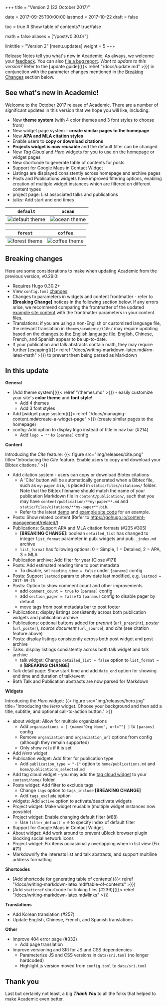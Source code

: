 +++
title = "Version 2 (22 October 2017)"

date = 2017-09-25T00:00:00
lastmod = 2017-10-22
draft = false

toc = true  # Show table of contents? true/false

math = false
aliases = ["/post/v0.30.0/"]

linktitle = "Version 2"
[menu.updates]
  weight = 5
+++

Release Notes tell you what's new in Academic. As always, we welcome your [feedback](https://github.com/gcushen/hugo-academic/issues). You can also [file a bug report](https://github.com/gcushen/hugo-academic/issues). *Want to update to this version?* Refer to the [update guide]({{< relref "/docs/update.md" >}}) in conjunction with the parameter changes mentioned in the [Breaking Changes](#breaking-changes) section below.

## See what's new in Academic!

Welcome to the October 2017 release of Academic. There are a number of significant updates in this version that we hope you will like, including:

- New **theme system** (with 4 color themes and 3 font styles to choose from)
- New widget page system - **create similar pages to the homepage**
- New **APA and MLA citation styles**
- Enable users to **copy or download citations**
- **Projects widget is now reusable** and the default filter can be changed
- New *Tag Cloud* and *Hero* widgets for you to use on the homepage or widget pages
- New shortcode to generate table of contents for posts
- Support for Google Maps in Contact Widget
- Listings are displayed consistently across homepage and archive pages
- Posts and Publications widgets have improved filtering options, enabling creation of multiple widget instances which are filtered on different content types
- project page: List associated talks and publications
- talks: Add start and end times

| `default` | `ocean` |
| --- | --- |
| ![default theme](https://raw.githubusercontent.com/gcushen/hugo-academic/master/images/theme-default.png)| ![ocean theme](https://raw.githubusercontent.com/gcushen/hugo-academic/master/images/theme-ocean.png) |

| `forest` | `coffee` |
| --- | --- |
| ![forest theme](https://raw.githubusercontent.com/gcushen/hugo-academic/master/images/theme-forest.png) | ![coffee theme](https://raw.githubusercontent.com/gcushen/hugo-academic/master/images/theme-coffee-playfair.png) |


## Breaking changes

Here are some considerations to make when updating Academic from the previous version, v0.29.0:

- Requires Hugo 0.30.2+
-  View `config.toml` [changes](https://github.com/gcushen/hugo-academic/compare/v0.29.0...v2.0.0#diff-991d2a2fe208cdee83955ad6e9a323a7)
- Changes to parameters in widgets and content frontmatter - refer to **[Breaking Change]** notices in the following section below. If any errors arise, we recommend comparing the frontmatter of the updated [example site content](https://github.com/gcushen/hugo-academic/tree/v2.0.0/exampleSite/content) with the frontmatter parameters in your content files.
- Translations: if you are using a non-English or customized language file, the relevant translation in `themes/academic/i18n/` may require updating based on the [changes to the English language file](https://github.com/gcushen/hugo-academic/compare/v0.29.0...v2.0.0#diff-916a95a0463ea1bd7c2d26bd73fbc9b2). English, Chinese, French, and Spanish appear to be up-to-date.
- If your publication and talk abstracts contain math, they may require further [escaping]({{< relref "/docs/writing-markdown-latex.md#rm-latex-math" >}}) to prevent them being parsed as Markdown

## In this update

**General**

- [Add theme system]({{< relref "/themes.md" >}}) - easily customize your site's **color theme** and **font style**!
  - Add 4 themes
  - Add 3 font styles
- Add [widget page system]({{< relref "/docs/managing-content.md#create-a-widget-page" >}}) (create similar pages to the homepage)
- config: Add option to display logo instead of title in nav bar (#214)
  - Add `logo = ""` to `[params]` config

**Content**

Introducing the *Cite* feature:
{{< figure src="img/releases/cite.png" title="Introducing the *Cite* feature. Enable users to copy and download your Bibtex citations." >}}

- Add citation system - users can copy or download Bibtex citations
  - A 'Cite' button will be automatically generated when a Bibtex file, such as `my-paper.bib`, is placed in `static/files/citations/` folder. Note that the Bibtex filename should match the name of your publication Markdown file in `content/publication/`, such that you may have `content/publication/**my-paper**.md` and `static/files/citations/**my-paper**.bib`.
  - Refer to the latest [demo](https://sourcethemes.com/academic/) and [example site code](https://github.com/gcushen/hugo-academic/tree/master/exampleSite) for an example.
- Posts: Show related content (Refer to https://gohugo.io/content-management/related/)
- Publications: Support APA and MLA citation formats (#235 #305)
  - **[BREAKING CHANGE]**: boolean `detailed_list` has changed to
  integer `list_format` parameter in pub. widgets and pub. `_index.md` archive
  - `list_format` has following options: 0 = Simple, 1 = Detailed, 2 = APA, 3 = MLA
- Publication archive: Add filter for year (Close #171)
- Posts: Add estimated reading time to post metadata  
  - To disable, set `reading_time = false` under `[params]` config
- Posts: Support `lastmod` param to show date last modified, e.g. `lastmod = 2017-09-25`
- Posts: Option to show comment count and other improvements
  * add `comment_count = true` to `[params]` config
  * add `section_pager = false` to `[params]` config to disable pager by default
  * move tags from post metadata bar to post footer
- Publications: display listings consistently across both publication widgets and publication archive
- Publications: optional buttons added for *preprint* (`url_preprint`), *poster* (`url_poster`), *source document* (`url_source`), and *cite* (see citation feature above)
- Posts: display listings consistently across both post widget and post archive
- Talks: display listings consistently across both talk widget and talk archive
  - talk widget: Change `detailed_list = false` option to `list_format = 0` **[BREAKING CHANGE]**
- Talk detail page: Show start time and add `date_end` option for showing end time and duration of talk/event
- Both Talk and Publication abstracts are now parsed for Markdown

**Widgets**

Introducing the *Hero* widget:
{{< figure src="img/releases/hero.jpg" title="Introducing the *Hero* widget. Choose your background and then add a title, subtitle, and optional call-to-action button." >}}

- about widget: Allow for multiple organizations
  - Add `organizations = [ {name="Org Name", url=""} ]` to `[params]` config
  - Remove `organization` and `organization_url` options from config (although they remain supported)
  - Only show `role` if it is set
- Add *Hero* widget
- Publication widget: Add filter for publication type
  - Add `publication_type = "-1"` option to `home/publications.md` and `home/publications_selected.md`
- Add tag cloud widget - you may add the [tag cloud widget](https://raw.githubusercontent.com/gcushen/hugo-academic/master/exampleSite/content/home/tags.md) to your `content/home/` folder
- Posts widget: Add filter to exclude tags
  - Change `tags` option to `tags_include` **[BREAKING CHANGE]**
  - Add `tags_exclude` option
- widgets: Add `active` option to activate/deactivate widgets
- Project widget: Make widget reusable (multiple widget instances now possible)
- Project widget: Enable changing default filter (#88)
  - Use `filter_default = 0` to specify index of default filter
- Support for Google Maps in Contact Widget.
- About widget: Add work around to prevent uBlock browser plugin blocking social network icons
- Project widget: Fix items occasionally overlapping when in list view (Fix #71) 
- Markdownify the interests list and talk abstracts, and support multiline address formatting

**Shortcodes**

- [Add shortcode for generating table of contents]({{< relref "/docs/writing-markdown-latex.md#table-of-contents" >}})
- [Add `staticref` shortcode for linking files (#236)]({{< relref "/docs/writing-markdown-latex.md#links" >}})

**Translations**

- Add Korean translation (#257)
- Update English, Chinese, French, and Spanish translations

**Other**

- Improve 404 error page (#332)
  - Add page translation
- Improve versioning and SRI for JS and CSS dependencies
  - Parameterize JS and CSS versions in `data/sri.toml` (no longer hardcoded)
  - Highlight.js version moved from `config.toml` to `data/sri.toml`

## Thank you

Last but certainly not least, a big **_Thank You_** to all the folks that helped to make Academic even better.
